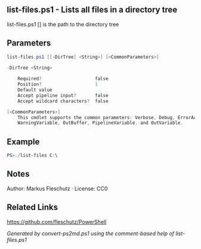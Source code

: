 ## list-files.ps1 - Lists all files in a directory tree

list-files.ps1 [<DirTree>]
<DirTree> is the path to the directory tree

## Parameters
```powershell
list-files.ps1 [[-DirTree] <String>] [<CommonParameters>]

-DirTree <String>
    
    Required?                    false
    Position?                    1
    Default value                
    Accept pipeline input?       false
    Accept wildcard characters?  false

[<CommonParameters>]
    This cmdlet supports the common parameters: Verbose, Debug, ErrorAction, ErrorVariable, WarningAction, 
    WarningVariable, OutBuffer, PipelineVariable, and OutVariable.
```

## Example
```powershell
PS>./list-files C:\
```


## Notes
Author: Markus Fleschutz · License: CC0

## Related Links
https://github.com/fleschutz/PowerShell

*Generated by convert-ps2md.ps1 using the comment-based help of list-files.ps1*
